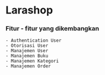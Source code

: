 # Larashop

### Fitur - fitur yang dikembangkan

    - Authentication User
    - Otorisasi User
    - Manajemen User
    - Manajemen Buku
    - Manajemen Kategori
    - Manajemen Order

